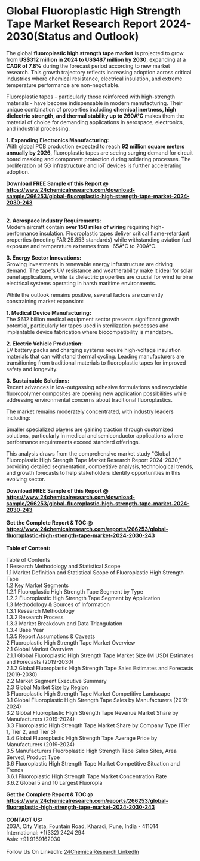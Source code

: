 <h1>Global Fluoroplastic High Strength Tape Market Research Report 2024-2030(Status and Outlook)</h1><p>The global <strong>fluoroplastic high strength tape market</strong> is projected to grow from <strong>US$312 million in 2024 to US$487 million by 2030</strong>, expanding at a <strong>CAGR of 7.8%</strong> during the forecast period according to new market research. This growth trajectory reflects increasing adoption across critical industries where chemical resistance, electrical insulation, and extreme temperature performance are non-negotiable.</p><p>Fluoroplastic tapes - particularly those reinforced with high-strength materials - have become indispensable in modern manufacturing. Their unique combination of properties including <strong>chemical inertness, high dielectric strength, and thermal stability up to 260Â°C</strong> makes them the material of choice for demanding applications in aerospace, electronics, and industrial processing.</p><p><strong>1. Expanding Electronics Manufacturing:</strong><br>
With global PCB production expected to reach <strong>92 million square meters annually by 2026</strong>, fluoroplastic tapes are seeing surging demand for circuit board masking and component protection during soldering processes. The proliferation of 5G infrastructure and IoT devices is further accelerating adoption.</p><div><b>Download FREE Sample of this Report @ 
            <a href="https://www.24chemicalresearch.com/download-sample/266253/global-fluoroplastic-high-strength-tape-market-2024-2030-243">
            https://www.24chemicalresearch.com/download-sample/266253/global-fluoroplastic-high-strength-tape-market-2024-2030-243</a></b></div><br><p><strong>2. Aerospace Industry Requirements:</strong><br>
Modern aircraft contain <strong>over 150 miles of wiring</strong> requiring high-performance insulation. Fluoroplastic tapes deliver critical flame-retardant properties (meeting FAR 25.853 standards) while withstanding aviation fuel exposure and temperature extremes from -65Â°C to 200Â°C.</p><p><strong>3. Energy Sector Innovations:</strong><br>
Growing investments in renewable energy infrastructure are driving demand. The tape's UV resistance and weatherability make it ideal for solar panel applications, while its dielectric properties are crucial for wind turbine electrical systems operating in harsh maritime environments.</p><p>While the outlook remains positive, several factors are currently constraining market expansion:</p><p><strong>1. Medical Device Manufacturing:</strong><br>
The $612 billion medical equipment sector presents significant growth potential, particularly for tapes used in sterilization processes and implantable device fabrication where biocompatibility is mandatory.</p><p><strong>2. Electric Vehicle Production:</strong><br>
EV battery packs and charging systems require high-voltage insulation materials that can withstand thermal cycling. Leading manufacturers are transitioning from traditional materials to fluoroplastic tapes for improved safety and longevity.</p><p><strong>3. Sustainable Solutions:</strong><br>
Recent advances in low-outgassing adhesive formulations and recyclable fluoropolymer composites are opening new application possibilities while addressing environmental concerns about traditional fluoroplastics.</p><p>The market remains moderately concentrated, with industry leaders including:</p><p>Smaller specialized players are gaining traction through customized solutions, particularly in medical and semiconductor applications where performance requirements exceed standard offerings.</p><p>This analysis draws from the comprehensive market study "Global Fluoroplastic High Strength Tape Market Research Report 2024-2030," providing detailed segmentation, competitive analysis, technological trends, and growth forecasts to help stakeholders identify opportunities in this evolving sector.</p><div><b>Download FREE Sample of this Report @ 
            <a href="https://www.24chemicalresearch.com/download-sample/266253/global-fluoroplastic-high-strength-tape-market-2024-2030-243">
            https://www.24chemicalresearch.com/download-sample/266253/global-fluoroplastic-high-strength-tape-market-2024-2030-243</a></b></div><br><div><b>Get the Complete Report & TOC @ 
            <a href="https://www.24chemicalresearch.com/reports/266253/global-fluoroplastic-high-strength-tape-market-2024-2030-243">
            https://www.24chemicalresearch.com/reports/266253/global-fluoroplastic-high-strength-tape-market-2024-2030-243</a></b></div><br>
            <b>Table of Content:</b><p>Table of Contents<br />
1 Research Methodology and Statistical Scope<br />
1.1 Market Definition and Statistical Scope of Fluoroplastic High Strength Tape<br />
1.2 Key Market Segments<br />
1.2.1 Fluoroplastic High Strength Tape Segment by Type<br />
1.2.2 Fluoroplastic High Strength Tape Segment by Application<br />
1.3 Methodology & Sources of Information<br />
1.3.1 Research Methodology<br />
1.3.2 Research Process<br />
1.3.3 Market Breakdown and Data Triangulation<br />
1.3.4 Base Year<br />
1.3.5 Report Assumptions & Caveats<br />
2 Fluoroplastic High Strength Tape Market Overview<br />
2.1 Global Market Overview<br />
2.1.1 Global Fluoroplastic High Strength Tape Market Size (M USD) Estimates and Forecasts (2019-2030)<br />
2.1.2 Global Fluoroplastic High Strength Tape Sales Estimates and Forecasts (2019-2030)<br />
2.2 Market Segment Executive Summary<br />
2.3 Global Market Size by Region<br />
3 Fluoroplastic High Strength Tape Market Competitive Landscape<br />
3.1 Global Fluoroplastic High Strength Tape Sales by Manufacturers (2019-2024)<br />
3.2 Global Fluoroplastic High Strength Tape Revenue Market Share by Manufacturers (2019-2024)<br />
3.3 Fluoroplastic High Strength Tape Market Share by Company Type (Tier 1, Tier 2, and Tier 3)<br />
3.4 Global Fluoroplastic High Strength Tape Average Price by Manufacturers (2019-2024)<br />
3.5 Manufacturers Fluoroplastic High Strength Tape Sales Sites, Area Served, Product Type<br />
3.6 Fluoroplastic High Strength Tape Market Competitive Situation and Trends<br />
3.6.1 Fluoroplastic High Strength Tape Market Concentration Rate<br />
3.6.2 Global 5 and 10 Largest Fluoropla</p><div><b>Get the Complete Report & TOC @ 
            <a href="https://www.24chemicalresearch.com/reports/266253/global-fluoroplastic-high-strength-tape-market-2024-2030-243">
            https://www.24chemicalresearch.com/reports/266253/global-fluoroplastic-high-strength-tape-market-2024-2030-243</a></b></div><br><b>CONTACT US:</b><br>
            203A, City Vista, Fountain Road, Kharadi, Pune, India - 411014<br>
            International: +1(332) 2424 294<br>
            Asia: +91 9169162030 <br><br>
            Follow Us On LinkedIn: <a href="https://www.linkedin.com/company/24chemicalresearch/">24ChemicalResearch LinkedIn</a>